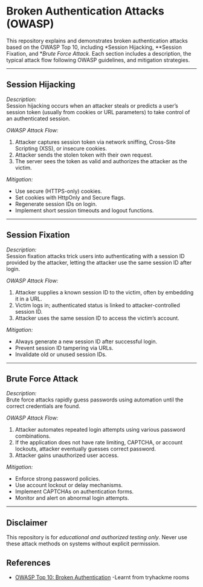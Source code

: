 # Broken Authentication Attacks (OWASP)

This repository explains and demonstrates broken authentication attacks based on the OWASP Top 10, including *Session Hijacking, **Session Fixation, and **Brute Force Attack*. Each section includes a description, the typical attack flow following OWASP guidelines, and mitigation strategies.

---

## Session Hijacking

*Description:*  
Session hijacking occurs when an attacker steals or predicts a user’s session token (usually from cookies or URL parameters) to take control of an authenticated session.

*OWASP Attack Flow:*  
1. Attacker captures session token via network sniffing, Cross-Site Scripting (XSS), or insecure cookies.
2. Attacker sends the stolen token with their own request.
3. The server sees the token as valid and authorizes the attacker as the victim.

*Mitigation:*  
- Use secure (HTTPS-only) cookies.
- Set cookies with HttpOnly and Secure flags.
- Regenerate session IDs on login.
- Implement short session timeouts and logout functions.

---

## Session Fixation

*Description:*  
Session fixation attacks trick users into authenticating with a session ID provided by the attacker, letting the attacker use the same session ID after login.

*OWASP Attack Flow:*  
1. Attacker supplies a known session ID to the victim, often by embedding it in a URL.
2. Victim logs in; authenticated status is linked to attacker-controlled session ID.
3. Attacker uses the same session ID to access the victim’s account.

*Mitigation:*  
- Always generate a new session ID after successful login.
- Prevent session ID tampering via URLs.
- Invalidate old or unused session IDs.

---

## Brute Force Attack

*Description:*  
Brute force attacks rapidly guess passwords using automation until the correct credentials are found.

*OWASP Attack Flow:*  
1. Attacker automates repeated login attempts using various password combinations.
2. If the application does not have rate limiting, CAPTCHA, or account lockouts, attacker eventually guesses correct password.
3. Attacker gains unauthorized user access.

*Mitigation:*  
- Enforce strong password policies.
- Use account lockout or delay mechanisms.
- Implement CAPTCHAs on authentication forms.
- Monitor and alert on abnormal login attempts.

---

## Disclaimer

This repository is for *educational and authorized testing only*. Never use these attack methods on systems without explicit permission.

## References

- [OWASP Top 10: Broken Authentication](https://owasp.org/www-project-top-ten/2017/A2_2017-Broken_Authentication)
-Learnt from tryhackme rooms

